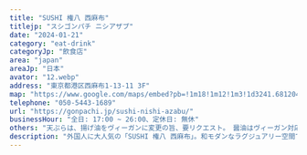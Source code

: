 ```yaml
---
title: "SUSHI 権八 西麻布"
titlejp: "スシゴンパチ ニシアザブ"
date: "2024-01-21"
category: "eat-drink"
categoryJp: "飲食店"
area: "japan"
areaJp: "日本"
avator: "12.webp"
address: "東京都港区西麻布1-13-11 3F"
map: "https://www.google.com/maps/embed?pb=!1m18!1m12!1m3!1d3241.68120498503!2d139.72093251204376!3d35.66022527247968!2m3!1f0!2f0!3f0!3m2!1i1024!2i768!4f13.1!3m3!1m2!1s0x60188b82f85e88e1%3A0xa09e181942e8209e!2zU1VTSEkg5qip5YWrIOilv-m6u-W4g--8j1NVU0hJIEdvbnBhY2hpIE5pc2hpLUF6YWJ1!5e0!3m2!1sja!2sjp!4v1706327051794!5m2!1sja!2sjp"
telephone: "050-5443-1689"
url: "https://gonpachi.jp/sushi-nishi-azabu/"
businessHour: "全日: 17:00 ~ 26:00、定休日: 無休"
others: "天ぷらは、揚げ油をヴィーガンに変更の旨、要リクエスト。　醤油はヴィーガン対応の醤油を要リクエスト"
description: "外国人に大人気の「SUSHI 権八 西麻布」。和モダンなラグジュアリー空間で、ヴィーガン握りが楽しめます。"
---
```

